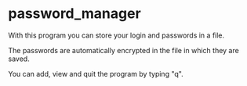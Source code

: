 # password_manager

With this program you can store  your login and passwords in a file. 

The passwords are automatically encrypted in the file in which they are saved.

You can add, view and quit the program by typing "q".

